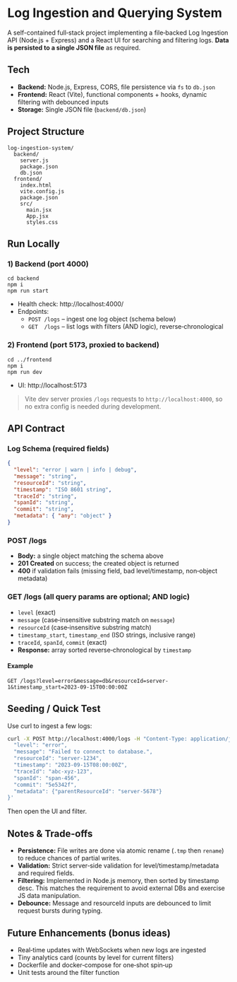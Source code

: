 # Log Ingestion and Querying System

A self-contained full‑stack project implementing a file‑backed Log Ingestion API (Node.js + Express) and a React UI for searching and filtering logs. **Data is persisted to a single JSON file** as required.

## Tech
- **Backend:** Node.js, Express, CORS, file persistence via `fs` to `db.json`
- **Frontend:** React (Vite), functional components + hooks, dynamic filtering with debounced inputs
- **Storage:** Single JSON file (`backend/db.json`)

## Project Structure
```
log-ingestion-system/
  backend/
    server.js
    package.json
    db.json
  frontend/
    index.html
    vite.config.js
    package.json
    src/
      main.jsx
      App.jsx
      styles.css
```

## Run Locally

### 1) Backend (port 4000)
```
cd backend
npm i
npm run start
```
- Health check: http://localhost:4000/
- Endpoints:
  - `POST /logs` – ingest one log object (schema below)
  - `GET  /logs` – list logs with filters (AND logic), reverse‑chronological

### 2) Frontend (port 5173, proxied to backend)
```
cd ../frontend
npm i
npm run dev
```
- UI: http://localhost:5173

> Vite dev server proxies `/logs` requests to `http://localhost:4000`, so no extra config is needed during development.

## API Contract

### Log Schema (required fields)
```json
{
  "level": "error | warn | info | debug",
  "message": "string",
  "resourceId": "string",
  "timestamp": "ISO 8601 string",
  "traceId": "string",
  "spanId": "string",
  "commit": "string",
  "metadata": { "any": "object" }
}
```

### POST /logs
- **Body:** a single object matching the schema above
- **201 Created** on success; the created object is returned
- **400** if validation fails (missing field, bad level/timestamp, non‑object metadata)

### GET /logs (all query params are optional; **AND** logic)
- `level` (exact)
- `message` (case‑insensitive substring match on `message`)
- `resourceId` (case‑insensitive substring match)
- `timestamp_start`, `timestamp_end` (ISO strings, inclusive range)
- `traceId`, `spanId`, `commit` (exact)
- **Response:** array sorted reverse‑chronological by `timestamp`

#### Example
```
GET /logs?level=error&message=db&resourceId=server-1&timestamp_start=2023-09-15T00:00:00Z
```

## Seeding / Quick Test
Use curl to ingest a few logs:
```bash
curl -X POST http://localhost:4000/logs -H "Content-Type: application/json" -d '{
  "level": "error",
  "message": "Failed to connect to database.",
  "resourceId": "server-1234",
  "timestamp": "2023-09-15T08:00:00Z",
  "traceId": "abc-xyz-123",
  "spanId": "span-456",
  "commit": "5e5342f",
  "metadata": {"parentResourceId": "server-5678"}
}'
```
Then open the UI and filter.

## Notes & Trade‑offs
- **Persistence:** File writes are done via atomic rename (`.tmp` then `rename`) to reduce chances of partial writes.
- **Validation:** Strict server‑side validation for level/timestamp/metadata and required fields.
- **Filtering:** Implemented in Node.js memory, then sorted by timestamp desc. This matches the requirement to avoid external DBs and exercise JS data manipulation.
- **Debounce:** Message and resourceId inputs are debounced to limit request bursts during typing.

## Future Enhancements (bonus ideas)
- Real‑time updates with WebSockets when new logs are ingested
- Tiny analytics card (counts by level for current filters)
- Dockerfile and docker‑compose for one‑shot spin‑up
- Unit tests around the filter function
```